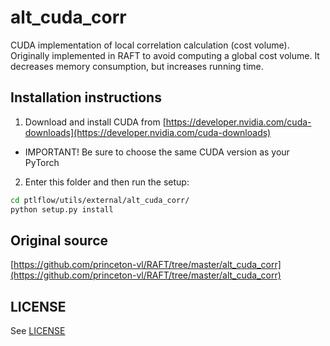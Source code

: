 # alt_cuda_corr

CUDA implementation of local correlation calculation (cost volume).
Originally implemented in RAFT to avoid computing a global cost volume.
It decreases memory consumption, but increases running time.

## Installation instructions

1. Download and install CUDA from [https://developer.nvidia.com/cuda-downloads](https://developer.nvidia.com/cuda-downloads)
  - IMPORTANT! Be sure to choose the same CUDA version as your PyTorch
2. Enter this folder and then run the setup:
```bash
cd ptlflow/utils/external/alt_cuda_corr/
python setup.py install
```

## Original source

[https://github.com/princeton-vl/RAFT/tree/master/alt_cuda_corr](https://github.com/princeton-vl/RAFT/tree/master/alt_cuda_corr)

## LICENSE

See [LICENSE](LICENSE)